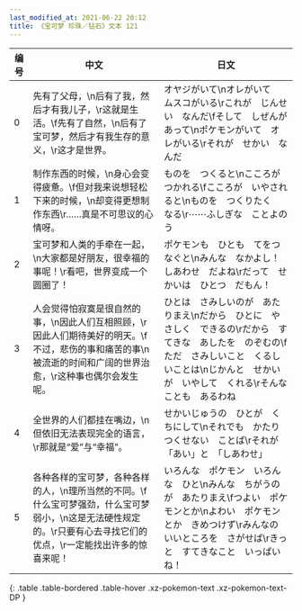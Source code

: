```yaml
---
last_modified_at: 2021-06-22 20:12
title: 《宝可梦 珍珠／钻石》文本 121
---
```

| 编号 | 中文 | 日文 |
| ---- | ---- | ---- |
| 0 | 先有了父母，\n后有了我，然后才有我儿子，\r这就是生活。\f先有了自然，\n后有了宝可梦，然后才有我生存的意义，\r这才是世界。 | オヤジがいて\nオレがいて　ムスコがいる\rこれが　じんせい　なんだ\fそして　しぜんがあって\nポケモンがいて　オレがいる\rそれが　せかい　なんだ |
| 1 | 制作东西的时候，\n身心会变得疲惫。\f但对我来说想轻松下来的时候，\n却变得更想制作东西\r……真是不可思议的心情呀。 | ものを　つくると\nこころが　つかれる\fこころが　いやされると\nものを　つくりたく　なる\r⋯⋯ふしぎな　ことよのう |
| 2 | 宝可梦和人类的手牵在一起，\n大家都是好朋友，很幸福的事呢！\r看吧，世界变成一个圆圈了！ | ポケモンも　ひとも　てをつなぐと\nみんな　なかよし！　しあわせ　だよね\rだって　せかいは　ひとつ　だもん！ |
| 3 | 人会觉得怕寂寞是很自然的事，\n因此人们互相照顾，\r因此人们期待美好的明天。\f不过，悲伤的事和痛苦的事\n被流逝的时间和广阔的世界治愈，\r这种事也偶尔会发生呢。 | ひとは　さみしいのが　あたりまえ\nだから　ひとに　やさしく　できるの\rだから　すてきな　あしたを　のぞむの\fただ　さみしいこと　くるしいことは\nじかんと　せかいが　いやして　くれる\rそんなことも　あるわね |
| 4 | 全世界的人们都挂在嘴边，\n但依旧无法表现完全的语言，\r那就是“爱”与“幸福”。 | せかいじゅうの　ひとが　くちにして\nそれでも　かたりつくせない　ことば\rそれが　「あい」と　「しあわせ」 |
| 5 | 各种各样的宝可梦，各种各样的人，\n理所当然的不同。\f什么宝可梦强劲，什么宝可梦弱小，\n这是无法硬性规定的。\r只要有心去寻找它们的优点，\r一定能找出许多的惊喜来呢！ | いろんな　ポケモン　いろんな　ひと\nみんな　ちがうのが　あたりまえ\fつよい　ポケモンとか\nよわい　ポケモンとか　きめつけず\rみんなの　いいところを　さがせば\rきっと　すてきなこと　いっぱいね！ |
{: .table .table-bordered .table-hover .xz-pokemon-text .xz-pokemon-text-DP }